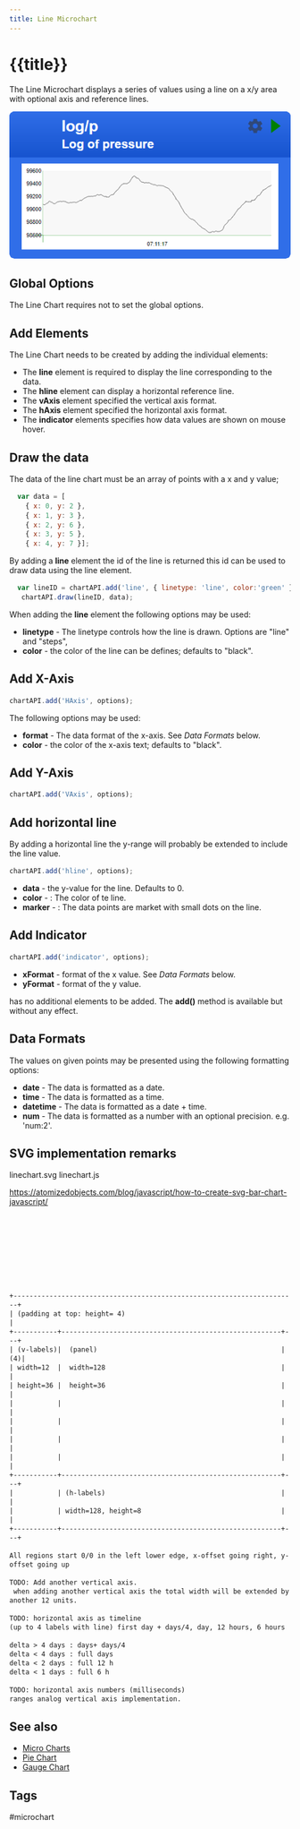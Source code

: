 ```yaml
---
title: Line Microchart
---
```


# {{title}}

The Line Microchart displays a series of values using a line on a x/y area with optional axis and reference lines.

![LineChart Screenshot](/microchart-line.png)


## Global Options

The Line Chart requires not to set the global options.


## Add Elements

The Line Chart needs to be created by adding the individual elements:

* The **line** element is required to display the line corresponding to the data.
* The **hline** element can display a horizontal reference line.
* The **vAxis** element specified the vertical axis format.
* The **hAxis** element specified the horizontal axis format.
* The **indicator** elements specifies how data values are shown on mouse hover. 


## Draw the data

The data of the line chart must be an array of points with a x and y value;

```JavaScript
  var data = [
    { x: 0, y: 2 },
    { x: 1, y: 3 },
    { x: 2, y: 6 },
    { x: 3, y: 5 },
    { x: 4, y: 7 }];
```

By adding a **line** element the id of the line is returned this id can be used to draw data using the line element.

```JavaScript
  var lineID = chartAPI.add('line', { linetype: 'line', color:'green' });
   chartAPI.draw(lineID, data);
```

When adding the **line** element the following options may be used:

* **linetype** - The linetype controls how the line is drawn. Options are "line" and "steps", 
* **color** - the color of the line can be defines; defaults to "black".


## Add X-Axis

```JavaScript
chartAPI.add('HAxis', options);
```

The following options may be used:


* **format** - The data format of the x-axis. See *Data Formats* below.
* **color** - the color of the x-axis text; defaults to "black".


## Add Y-Axis

```JavaScript
chartAPI.add('VAxis', options);
```


## Add horizontal line

By adding a horizontal line the y-range will probably be extended to include the line value. 

```JavaScript
chartAPI.add('hline', options);
```

* **data** - the y-value for the line. Defaults to 0.
* **color** - : The color of te line.
* **marker** - : The data points are market with small dots on the line.



## Add Indicator

```JavaScript
chartAPI.add('indicator', options);
```
* **xFormat** - format of the x value. See *Data Formats* below.
* **yFormat** - format of the y value. 


has no additional elements to be added. The **add()** method is available but without any effect.


## Data Formats

The values on given points may be presented using the following formatting options:

* **date** - The data is formatted as a date.
* **time** - The data is formatted as a time.
* **datetime** - The data is formatted as a date + time.
* **num** - The data is formatted as a number with an optional precision. e.g. 'num:2'. 




##  SVG implementation remarks
linechart.svg
linechart.js


https://atomizedobjects.com/blog/javascript/how-to-create-svg-bar-chart-javascript/


<svg xmlns="http://www.w3.org/2000/svg" width="360" height="120" viewBox="0 0 144 48">

```
+-----------------------------------------------------------------------+
| (padding at top: height= 4)                                           |
+-----------+-------------------------------------------------------+---+
| (v-labels)|  (panel)                                              |(4)|
| width=12  |  width=128                                            |   |
| height=36 |  height=36                                            |   |
|           |                                                       |   |
|           |                                                       |   |
|           |                                                       |   |
|           |                                                       |   |
+-----------+-------------------------------------------------------+---+
|           | (h-labels)                                            |   |
|           | width=128, height=8                                   |   |
+-----------+-------------------------------------------------------+---+

All regions start 0/0 in the left lower edge, x-offset going right, y-offset going up 

TODO: Add another vertical axis.
 when adding another vertical axis the total width will be extended by another 12 units. 

TODO: horizontal axis as timeline
(up to 4 labels with line) first day + days/4, day, 12 hours, 6 hours  

delta > 4 days : days+ days/4
delta < 4 days : full days
delta < 2 days : full 12 h
delta < 1 days : full 6 h

TODO: horizontal axis numbers (milliseconds)
ranges analog vertical axis implementation.

```



## See also

* [Micro Charts](/microcharts.md)
* [Pie Chart](/microchart-pie.md)
* [Gauge Chart](/microchart-gauge.md)


## Tags

#microchart

